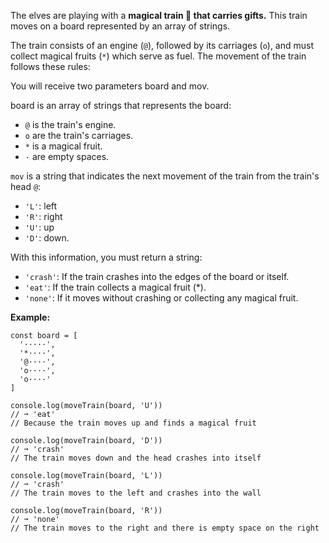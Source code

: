 The elves are playing with a **magical train 🚂 that carries gifts.** This train moves on a board represented by an array of strings.

The train consists of an engine (`@`), followed by its carriages (`o`), and must collect magical fruits (`*`) which serve as fuel. The movement of the train follows these rules:

You will receive two parameters board and mov.

board is an array of strings that represents the board:

- `@` is the train's engine.
- `o` are the train's carriages.
- `*` is a magical fruit.
- `·` are empty spaces.

`mov` is a string that indicates the next movement of the train from the train's head `@`:

- `'L'`: left
- `'R'`: right
- `'U'`: up
- `'D'`: down.

With this information, you must return a string:

- `'crash'`: If the train crashes into the edges of the board or itself.
- `'eat'`: If the train collects a magical fruit (*).
- `'none'`: If it moves without crashing or collecting any magical fruit.

**Example:**

```Js
const board = [
  '·····',
  '*····',
  '@····',
  'o····',
  'o····'
]

console.log(moveTrain(board, 'U'))
// ➞ 'eat'
// Because the train moves up and finds a magical fruit

console.log(moveTrain(board, 'D'))
// ➞ 'crash'
// The train moves down and the head crashes into itself

console.log(moveTrain(board, 'L'))
// ➞ 'crash'
// The train moves to the left and crashes into the wall

console.log(moveTrain(board, 'R'))
// ➞ 'none'
// The train moves to the right and there is empty space on the right
```
